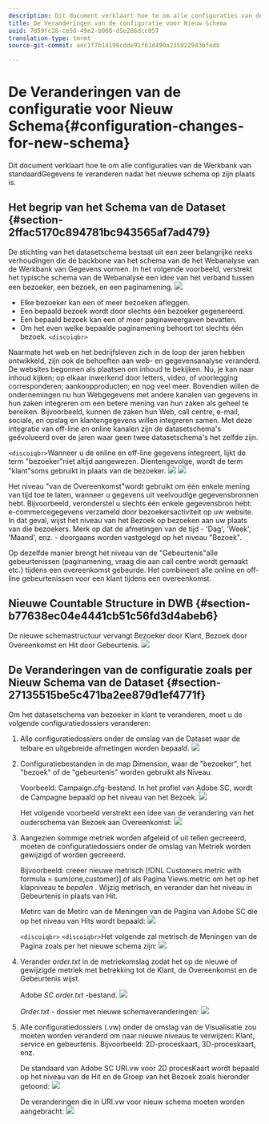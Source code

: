```yaml
---
description: Dit document verklaart hoe te om alle configuraties van de Werkbank van standaardGegevens te veranderen nadat het nieuwe schema op zijn plaats is.
title: De Veranderingen van de configuratie voor Nieuw Schema
uuid: 7d59fc28-ce56-49e2-b068-d5e286dcc057
translation-type: tm+mt
source-git-commit: aec1f7b14198cdde91f61d490a235022943bfedb

---
```



# De Veranderingen van de configuratie voor Nieuw Schema{#configuration-changes-for-new-schema}

Dit document verklaart hoe te om alle configuraties van de Werkbank van standaardGegevens te veranderen nadat het nieuwe schema op zijn plaats is.

## Het begrip van het Schema van de Dataset {#section-2ffac5170c894781bc943565af7ad479}

De stichting van het datasetschema bestaat uit een zeer belangrijke reeks verhoudingen die de backbone van het schema van de het Webanalyse van de Werkbank van Gegevens vormen. In het volgende voorbeeld, verstrekt het typische schema van de Webanalyse een idee van het verband tussen een bezoeker, een bezoek, en een paginamening. ![](assets/dwb_impl_schema_change1.png)

* Elke bezoeker kan een of meer bezoeken afleggen.
* Een bepaald bezoek wordt door slechts één bezoeker gegenereerd.
* Een bepaald bezoek kan een of meer paginaweergaven bevatten.
* Om het even welke bepaalde paginamening behoort tot slechts één bezoek. `<discoiqbr>`

Naarmate het web en het bedrijfsleven zich in de loop der jaren hebben ontwikkeld, zijn ook de behoeften aan web- en gegevensanalyse veranderd. De websites begonnen als plaatsen om inhoud te bekijken. Nu, je kan naar inhoud kijken; op elkaar inwerkend door letters, video, of voorlegging corresponderen; aankoopproducten; en nog veel meer. Bovendien willen de ondernemingen nu hun Webgegevens met andere kanalen van gegevens in hun zaken integreren om een betere mening van hun zaken als geheel te bereiken. Bijvoorbeeld, kunnen de zaken hun Web, call centre, e-mail, sociale, en opslag en klantengegevens willen integreren samen. Met deze integratie van off-line en online kanalen zijn de datasetschema&#39;s geëvolueerd over de jaren waar geen twee datasetschema&#39;s het zelfde zijn.

`<discoiqbr>`Wanneer u de online en off-line gegevens integreert, lijkt de term &quot;bezoeker&quot;niet altijd aangewezen. Dientengevolge, wordt de term &quot;klant&quot;soms gebruikt in plaats van de bezoeker. ![](assets/dwb_impl_schema_change2.png) ![](assets/dwb_impl_schema_change3.png)

Het niveau &quot;van de Overeenkomst&quot;wordt gebruikt om één enkele mening van tijd toe te laten, wanneer u gegevens uit veelvoudige gegevensbronnen hebt. Bijvoorbeeld, veronderstel u slechts één enkele gegevensbron hebt: e-commercegegevens verzameld door bezoekersactiviteit op uw website. In dat geval, wijst het niveau van het Bezoek op bezoeken aan uw plaats van die bezoekers. Merk op dat de afmetingen van de tijd - &#39;Dag&#39;, &#39;Week&#39;, &#39;Maand&#39;, enz. - doorgaans worden vastgelegd op het niveau &quot;Bezoek&quot;.

Op dezelfde manier brengt het niveau van de &quot;Gebeurtenis&quot;alle gebeurtenissen (paginamening, vraag die aan call centre wordt gemaakt etc.) tijdens een overeenkomst gebeurde. Het combineert alle online en off-line gebeurtenissen voor een klant tijdens een overeenkomst.

## Nieuwe Countable Structure in DWB {#section-b77638ec04e4441cb51c56fd3d4abeb6}

De nieuwe schemastructuur vervangt Bezoeker door Klant, Bezoek door Overeenkomst en Hit door Gebeurtenis. ![](assets/dwb_impl_schema_change4.png)

## De Veranderingen van de configuratie zoals per Nieuw Schema van de Dataset {#section-27135515be5c471ba2ee879d1ef4771f}

Om het datasetschema van bezoeker in klant te veranderen, moet u de volgende configuratiedossiers veranderen:

1. Alle configuratiedossiers onder de omslag van de Dataset waar de telbare en uitgebreide afmetingen worden bepaald. ![](assets/dwb_impl_schema_change5.png)

1. Configuratiebestanden in de map Dimension, waar de &quot;bezoeker&quot;, het &quot;bezoek&quot; of de &quot;gebeurtenis&quot; worden gebruikt als Niveau.

   Voorbeeld: Campaign.cfg-bestand. In het profiel van Adobe SC, wordt de Campagne bepaald op het niveau van het Bezoek. ![](assets/dwb_impl_schema_change6.png)

   Het volgende voorbeeld verstrekt een idee van de verandering van het ouderschema van Bezoek aan Overeenkomst: ![](assets/dwb_impl_API10.png)

1. Aangezien sommige metriek worden afgeleid of uit tellen gecreeerd, moeten de configuratiedossiers onder de omslag van Metriek worden gewijzigd of worden gecreeerd.

   Bijvoorbeeld: creeer nieuwe metrisch [!DNL Customers.metric with formula = sum(one,customer)] of als Pagina Views.metric om het op het klapniveau te *bepalen* . Wijzig metrisch, en verander dan het niveau in Gebeurtenis in plaats van Hit.

   Metirc van de Metirc van de Meningen van de Pagina van Adobe SC die op het niveau van Hits wordt bepaald: ![](assets/dwb_impl_API8.png)

   `<discoiqbr>` `<discoiqbr>`Het volgende zal metrisch de Meningen van de Pagina zoals per het nieuwe schema zijn: ![](assets/dwb_impl_API9.png)

1. Verander *order.txt* in de metriekomslag zodat het op de nieuwe of gewijzigde metriek met betrekking tot de Klant, de Overeenkomst en de Gebeurtenis wijst.

   Adobe *SC order.txt* -bestand. ![](assets/dwb_impl_API11.png)

   *Order.txt* - dossier met nieuwe schemaveranderingen: ![](assets/dwb_impl_API12.png)

1. Alle configuratiedossiers (.vw) onder de omslag van de Visualisatie zou moeten worden veranderd om naar nieuwe niveaus te verwijzen: Klant, service en gebeurtenis. Bijvoorbeeld: 2D-proceskaart, 3D-proceskaart, enz.

   De standaard van Adobe SC URI.vw voor 2D procesKaart wordt bepaald op het niveau van de Hit en de Groep van het Bezoek zoals hieronder getoond: ![](assets/dwb_impl_API14.png)

   De veranderingen die in URI.vw voor nieuw schema moeten worden aangebracht: ![](assets/dwb_impl_API15.png)

